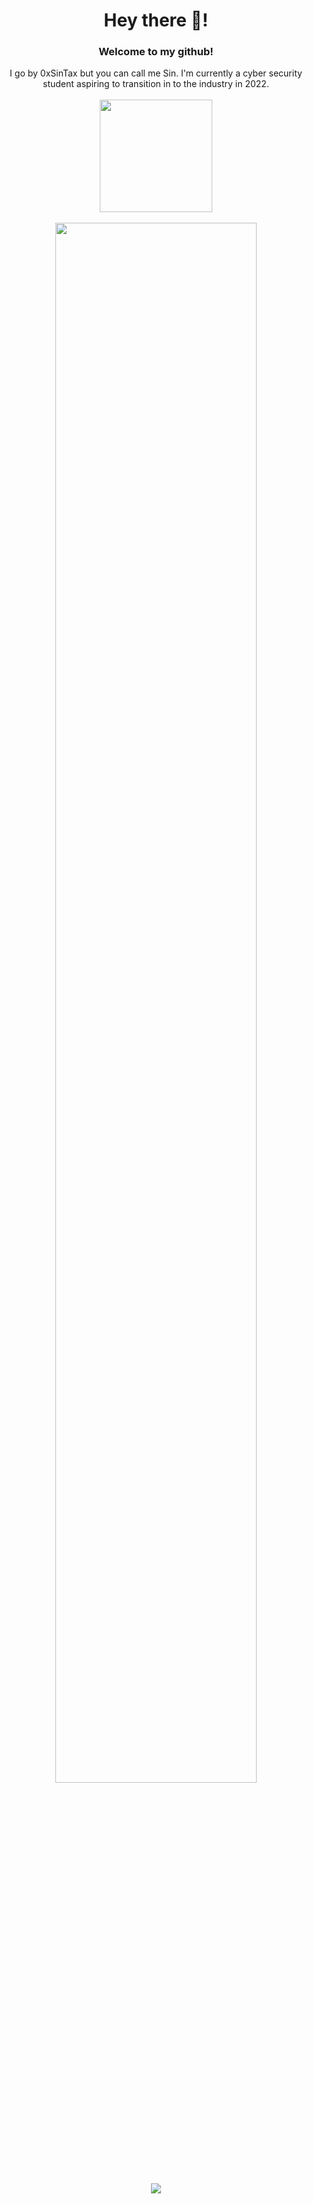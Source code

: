 <h1 align= "center">Hey there 👋!</h1>

<div align="center">
<h3>Welcome to my github!</h3>
I go by 0xSinTax but you can call me Sin. I'm currently a cyber security student aspiring to transition in to the industry in 2022. 
</div>

</br>

<div align="center">  
<a href="https://github.com/anuraghazra/github-readme-stats">
  <img height="180em" src="https://github-readme-stats.vercel.app/api?username=0xSinTax&theme=react&show_icons=true&border_radius=25&hide=issues&custom_title=GitHub%20Statistics" />

<!--
<img height="180em" src="https://github-readme-stats.vercel.app/api/top-langs/?username=0xSinTax&theme=react&border_radius=25&hide=issues&langs_count=4&custom_title=Top%20Languages" />
-->
  
</br>
</a>
</br>
<a href="https://github.com/Ashutosh00710/github-readme-activity-graph">
    <img src="https://activity-graph.herokuapp.com/graph?username=0xSinTax&theme=github&bg_color=20232a&hide_border=true" width="80%"/>
</a></br>

</br>
<a href="https://github.com/0xSinTax">
    <img src="https://komarev.com/ghpvc/?username=0xSinTax&color=blue"/>
</a>
</div>

<!--
**0xSinTax/0xSinTax** is a ✨ _special_ ✨ repository because its `README.md` (this file) appears on your GitHub profile.
Here are some ideas to get you started:

- 🔭 I’m currently working on ...
- 🌱 I’m currently learning ...
- 👯 I’m looking to collaborate on ...
- 🤔 I’m looking for help with ...
- 💬 Ask me about ...
- 📫 How to reach me: ...
- 😄 Pronouns: ...
- ⚡ Fun fact: ...

